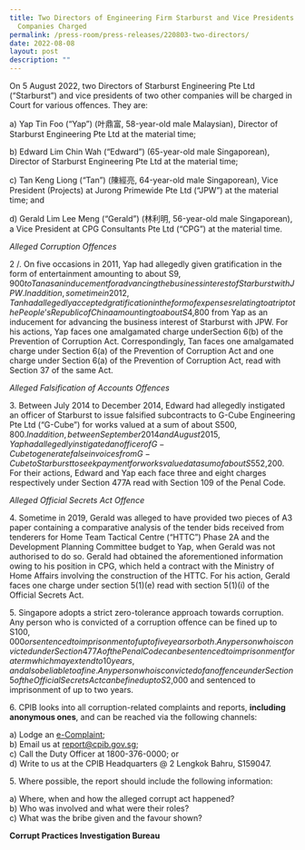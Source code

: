 ```yaml
---
title: Two Directors of Engineering Firm Starburst and Vice Presidents of Two
  Companies Charged
permalink: /press-room/press-releases/220803-two-directors/
date: 2022-08-08
layout: post
description: ""
---
```

On 5 August 2022, two Directors of Starburst Engineering Pte Ltd (“Starburst”) and
vice presidents of two other companies will be charged in Court for various offences. They
are:

a) Yap Tin Foo (“Yap”) (叶鼎富, 58-year-old male Malaysian), Director of Starburst
Engineering Pte Ltd at the material time;

b) Edward Lim Chin Wah (“Edward”) (65-year-old male Singaporean), Director of
Starburst Engineering Pte Ltd at the material time;

c) Tan Keng Liong (“Tan”) (陳經亮, 64-year-old male Singaporean), Vice President
(Projects) at Jurong Primewide Pte Ltd (“JPW”) at the material time; and

d) Gerald Lim Lee Meng (“Gerald”) (林利明, 56-year-old male Singaporean), a Vice
President at CPG Consultants Pte Ltd (“CPG”) at the material time.

*Alleged Corruption Offences*

2 /. On five occasions in 2011, Yap had allegedly given gratification in the form of
entertainment amounting to about S$9,900 to Tan as an inducement for advancing the
business interest of Starburst with JPW. In addition, sometime in 2012, Tan had allegedly
accepted gratification in the form of expenses relating to a trip to the People’s Republic of
China amounting to about S$4,800 from Yap as an inducement for advancing the business
interest of Starburst with JPW. For his actions, Yap faces one amalgamated charge underSection 6(b) of the Prevention of Corruption Act. Correspondingly, Tan faces one
 amalgamated charge under Section 6(a) of the Prevention of Corruption Act and one
charge under Section 6(a) of the Prevention of Corruption Act, read with Section 37 of the same Act.

*Alleged Falsification of Accounts Offences*

3\. Between July 2014 to December 2014, Edward had allegedly instigated an officer
of Starburst to issue falsified subcontracts to G-Cube Engineering Pte Ltd (“G-Cube”) for
works valued at a sum of about S$500,800. In addition, between September 2014 and
August 2015, Yap had allegedly instigated an officer of G-Cube to generate false invoices
from G-Cube to Starburst to seek payment for works valued at a sum of about S$552,200.
For their actions, Edward and Yap each face three and eight charges respectively under
Section 477A read with Section 109 of the Penal Code.

*Alleged Official Secrets Act Offence*

4\. Sometime in 2019, Gerald was alleged to have provided two pieces of A3 paper
containing a comparative analysis of the tender bids received from tenderers for Home
Team Tactical Centre (“HTTC”) Phase 2A and the Development Planning Committee
budget to Yap, when Gerald was not authorised to do so. Gerald had obtained the
aforementioned information owing to his position in CPG, which held a contract with the
Ministry of Home Affairs involving the construction of the HTTC. For his action, Gerald
faces one charge under section 5(1)(e) read with section 5(1)(i) of the Official Secrets Act.

5\. Singapore adopts a strict zero-tolerance approach towards corruption. Any person
who is convicted of a corruption offence can be fined up to S$100,000 or sentenced to
imprisonment of up to five years or both. Any person who is convicted under Section 477A
of the Penal Code can be sentenced to imprisonment for a term which may extend to 10
years, and also be liable to a fine. Any person who is convicted of an offence under Section
5 of the Official Secrets Act can be fined up to S$2,000 and sentenced to imprisonment of
up to two years.

6\. CPIB looks into all corruption-related complaints and reports, **including anonymous ones**, and can be reached via the following channels:

a) Lodge an [e-Complaint](/e-services/e-complaint-for-corrupt-conduct);<br>
b) Email us at <a class="spamspan" href="mailto:report@cpib.gov.sg">report@cpib.gov.sg</a>;<br />
c) Call the Duty Officer at 1800-376-0000; or<br />
d) Write to us at the CPIB Headquarters @ 2 Lengkok Bahru, S159047.

5\. Where possible, the report should include the following information:

a) Where, when and how the alleged corrupt act happened?<br />
b) Who was involved and what were their roles?<br />
c) What was the bribe given and the favour shown?

**Corrupt Practices Investigation Bureau**